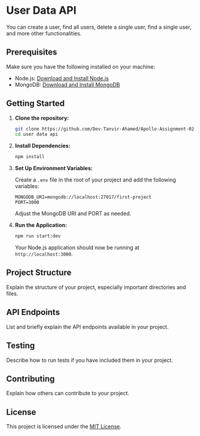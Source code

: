  # User Data API

You can create a user, find all users, delete a single user, find a single user, and more other functionalities.

## Prerequisites

Make sure you have the following installed on your machine:

- Node.js: [Download and Install Node.js](https://nodejs.org/)
- MongoDB: [Download and Install MongoDB](https://www.mongodb.com/try/download/community)

## Getting Started

1. **Clone the repository:**

    ```bash
    git clone https://github.com/Dev-Tanvir-Ahamed/Apollo-Assignment-02
    cd user data api
    ```

2. **Install Dependencies:**

    ```bash
    npm install
    ```

3. **Set Up Environment Variables:**

    Create a `.env` file in the root of your project and add the following variables:

    ```env
    MONGODB_URI=mongodb://localhost:27017/first-project
    PORT=3000
    ```

    Adjust the MongoDB URI and PORT as needed.

4. **Run the Application:**

    ```bash
    npm run start:dev
    ```

    Your Node.js application should now be running at `http://localhost:3000`.

## Project Structure

Explain the structure of your project, especially important directories and files.

## API Endpoints

List and briefly explain the API endpoints available in your project.

## Testing

Describe how to run tests if you have included them in your project.

## Contributing

Explain how others can contribute to your project.

## License

This project is licensed under the [MIT License](LICENSE).

